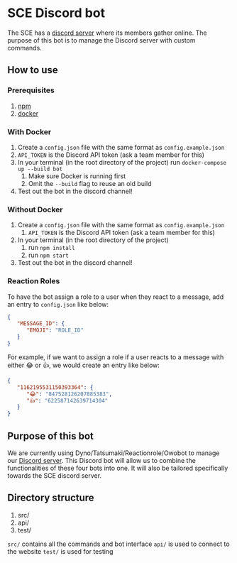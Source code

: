 # SCE Discord bot

The SCE has a [discord server](https://discord.gg/e2Dsgd9) where
its members gather online. The purpose of this bot is to manage
the Discord server with custom commands.

## How to use

### Prerequisites

1. [npm](https://www.npmjs.com)
2. [docker](https://www.docker.com)

### With Docker
1.  Create a `config.json` file with the same format as `config.example.json`
2. `API_TOKEN` is the Discord API token (ask a team member for this)
3. In your terminal (in the root directory of the project) run `docker-compose up --build bot`
   1. Make sure Docker is running first
   2. Omit the `--build` flag to reuse an old build
4. Test out the bot in the discord channel!

### Without Docker

1. Create a `config.json` file with the same format as `config.example.json`
   1. `API_TOKEN` is the Discord API token (ask a team member for this)
2. In your terminal (in the root directory of the project)
   1. run `npm install`
   2. run `npm start`
3. Test out the bot in the discord channel!

### Reaction Roles
To have the bot assign a role to a user when they react to a message, add
an entry to `config.json` like below:
```json
{
   "MESSAGE_ID": {
      "EMOJI": "ROLE_ID"
   }
}
```

For example, if we want to assign a role if a user reacts to a message
with either 😂 or 👍, we would create an entry like below:
```json
{
   "1162195531150393364": {
      "😂": "847528126207885383",
      "👍": "622587142639714304"
   }
}
```

## Purpose of this bot

We are currently using Dyno/Tatsumaki/Reactionrole/Owobot to manage
our [Discord server](https://discord.gg/e2Dsgd9). This Discord bot
will allow us to combine the functionalities of these four bots
into one. It will also be tailored specifically towards the SCE discord
server.

## Directory structure

1. src/
1. api/
1. test/

`src/` contains all the commands and bot interface
`api/` is used to connect to the website
`test/` is used for testing
